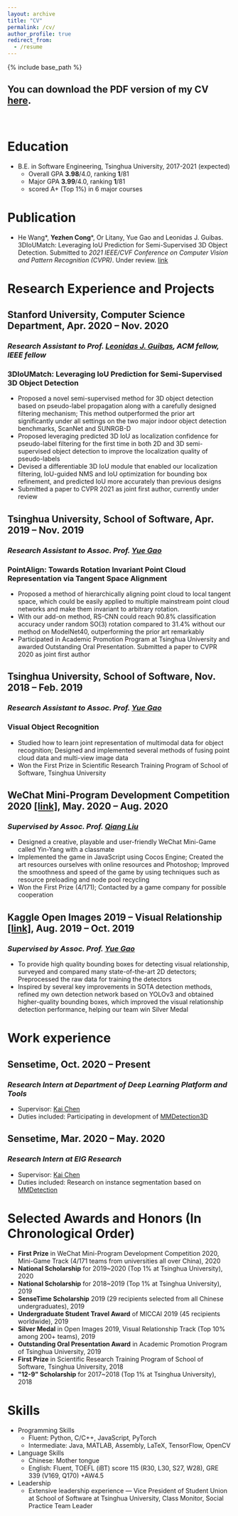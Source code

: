 ```yaml
---
layout: archive
title: "CV"
permalink: /cv/
author_profile: true
redirect_from:
  - /resume
---
```


{% include base_path %}

## You can download the PDF version of my CV [here](https://thu17cyz.github.io/files/cv.pdf).

&nbsp;


Education
======
* B.E. in Software Engineering, Tsinghua University, 2017-2021 (expected)
  * Overall GPA **3.98**/4.0, ranking **1**/81
  * Major GPA **3.99**/4.0, ranking **1**/81
  * scored A+ (Top 1%) in 6 major courses

Publication
======
* He Wang\*, **Yezhen Cong**\*, Or Litany, Yue Gao and Leonidas J. Guibas. 3DIoUMatch: Leveraging IoU
  Prediction for Semi-Supervised 3D Object Detection. Submitted to *2021 IEEE/CVF Conference on
  Computer Vision and Pattern Recognition (CVPR)*. Under review. [link](https://thu17cyz.github.io/files/3dioumatch.pdf)

Research Experience and Projects
======
## **Stanford University, Computer Science Department, Apr. 2020 – Nov. 2020**

### *Research Assistant to Prof. [Leonidas J. Guibas](https://geometry.stanford.edu/member/guibas/), ACM fellow, IEEE fellow* 

### **3DIoUMatch: Leveraging IoU Prediction for Semi-Supervised 3D Object Detection**
* Proposed a novel semi-supervised method for 3D object detection based on pseudo-label propagation
along with a carefully designed filtering mechanism; This method outperformed the prior art significantly
under all settings on the two major indoor object detection benchmarks, ScanNet and SUNRGB-D
* Proposed leveraging predicted 3D IoU as localization confidence for pseudo-label filtering for the first time
in both 2D and 3D semi-supervised object detection to improve the localization quality of pseudo-labels
* Devised a differentiable 3D IoU module that enabled our localization filtering, IoU-guided NMS and IoU
optimization for bounding box refinement, and predicted IoU more accurately than previous designs
* Submitted a paper to CVPR 2021 as joint first author, currently under review

## **Tsinghua University, School of Software, Apr. 2019 – Nov. 2019**

### *Research Assistant to Assoc. Prof. [Yue Gao](http://www.gaoyue.org/en/people/gaoyue_index.html)* 

### **PointAlign: Towards Rotation Invariant Point Cloud Representation via Tangent Space Alignment**
* Proposed a method of hierarchically aligning point cloud to local tangent space, which could be easily
applied to multiple mainstream point cloud networks and make them invariant to arbitrary rotation.
* With our add-on method, RS-CNN could reach 90.8% classification accuracy under random SO(3) rotation
compared to 31.4% without our method on ModelNet40, outperforming the prior art remarkably
* Participated in Academic Promotion Program at Tsinghua University and awarded Outstanding Oral
Presentation. Submitted a paper to CVPR 2020 as joint first author

## **Tsinghua University, School of Software, Nov. 2018 – Feb. 2019**

### *Research Assistant to Assoc. Prof. [Yue Gao](http://www.gaoyue.org/en/people/gaoyue_index.html)* 

### **Visual Object Recognition**
* Studied how to learn joint representation of multimodal data for object recognition; Designed and
implemented several methods of fusing point cloud data and multi-view image data
* Won the First Prize in Scientific Research Training Program of School of Software, Tsinghua University

## **WeChat Mini-Program Development Competition 2020 [\[link\]](https://developers.weixin.qq.com/community/competition), May. 2020 – Aug. 2020**

### *Supervised by Assoc. Prof. [Qiang Liu](http://www.thss.tsinghua.edu.cn/publish/soften/3131/2010/20101219111048022743576/20101219111048022743576_.html)* 

* Designed a creative, playable and user-friendly WeChat Mini-Game called Yin-Yang with a classmate
* Implemented the game in JavaScript using Cocos Engine; Created the art resources ourselves with online resources and Photoshop; Improved the smoothness and speed of the game by using techniques such as resource preloading and node pool recycling
* Won the First Prize (4/171); Contacted by a game company for possible cooperation

## **Kaggle Open Images 2019 – Visual Relationship [\[link\]](https://www.kaggle.com/c/open-images-2019-visual-relationship), Aug. 2019 – Oct. 2019**

### *Supervised by Assoc. Prof. [Yue Gao](http://www.gaoyue.org/en/people/gaoyue_index.html)* 

* To provide high quality bounding boxes for detecting visual relationship, surveyed and compared many state-of-the-art 2D detectors; Preprocessed the raw data for training the detectors
* Inspired by several key improvements in SOTA detection methods, refined my own detection network based on YOLOv3 and obtained higher-quality bounding boxes, which improved the visual relationship detection performance, helping our team win Silver Medal

Work experience
======
## **Sensetime, Oct. 2020 – Present**
### *Research Intern at Department of Deep Learning Platform and Tools*
  * Supervisor: [Kai Chen](http://chenkai.site/)
  * Duties included: Participating in development of [MMDetection3D](https://github.com/open-mmlab/mmdetection3d)
## **Sensetime, Mar. 2020 – May. 2020**
### *Research Intern at EIG Research*
  * Supervisor: [Kai Chen](http://chenkai.site/)
  * Duties included: Research on instance segmentation based on [MMDetection](https://github.com/open-mmlab/mmdetection)

Selected Awards and Honors (In Chronological Order)
======
* **First Prize** in WeChat Mini-Program Development Competition 2020, Mini-Game Track (4/171 teams from universities all over China), 2020
* **National Scholarship** for 2019~2020 (Top 1% at Tsinghua University), 2020
* **National Scholarship** for 2018~2019 (Top 1% at Tsinghua University), 2019
* **SenseTime Scholarship** 2019 (29 recipients selected from all Chinese undergraduates), 2019
* **Undergraduate Student Travel Award** of MICCAI 2019 (45 recipients worldwide), 2019
* **Silver Medal** in Open Images 2019, Visual Relationship Track (Top 10% among 200+ teams), 2019
* **Outstanding Oral Presentation Award** in Academic Promotion Program of Tsinghua University, 2019
* **First Prize** in Scientific Research Training Program of School of Software, Tsinghua University, 2018
* **"12-9" Scholarship** for 2017~2018 (Top 1% at Tsinghua University), 2018

Skills
======
* Programming Skills
  * Fluent: Python, C/C++, JavaScript, PyTorch
  * Intermediate: Java, MATLAB, Assembly, LaTeX, TensorFlow, OpenCV
* Language Skills
  * Chinese: Mother tongue
  * English: Fluent, TOEFL (iBT) score 115 (R30, L30, S27, W28), GRE 339 (V169, Q170) +AW4.5
* Leadership
  * Extensive leadership experience –– Vice President of Student Union at School of Software at Tsinghua University, Class Monitor, Social Practice Team Leader


<!-- Skills
======
* Skill 1
* Skill 2
  * Sub-skill 2.1
  * Sub-skill 2.2
  * Sub-skill 2.3
* Skill 3

Publications
======
  <ul>{% for post in site.publications %}
    {% include archive-single-cv.html %}
  {% endfor %}</ul>
  
Talks
======
  <ul>{% for post in site.talks %}
    {% include archive-single-talk-cv.html %}
  {% endfor %}</ul>
  
Teaching
======
  <ul>{% for post in site.teaching %}
    {% include archive-single-cv.html %}
  {% endfor %}</ul>
  
Service and leadership
======
* Currently signed in to 43 different slack teams -->
